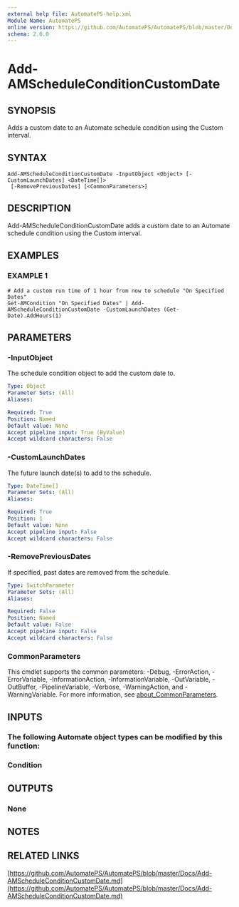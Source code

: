 ```yaml
---
external help file: AutomatePS-help.xml
Module Name: AutomatePS
online version: https://github.com/AutomatePS/AutomatePS/blob/master/Docs/Add-AMScheduleConditionCustomDate.md
schema: 2.0.0
---
```


# Add-AMScheduleConditionCustomDate

## SYNOPSIS
Adds a custom date to an Automate schedule condition using the Custom interval.

## SYNTAX

```
Add-AMScheduleConditionCustomDate -InputObject <Object> [-CustomLaunchDates] <DateTime[]>
 [-RemovePreviousDates] [<CommonParameters>]
```

## DESCRIPTION
Add-AMScheduleConditionCustomDate adds a custom date to an Automate schedule condition using the Custom interval.

## EXAMPLES

### EXAMPLE 1
```
# Add a custom run time of 1 hour from now to schedule "On Specified Dates"
Get-AMCondition "On Specified Dates" | Add-AMScheduleConditionCustomDate -CustomLaunchDates (Get-Date).AddHours(1)
```

## PARAMETERS

### -InputObject
The schedule condition object to add the custom date to.

```yaml
Type: Object
Parameter Sets: (All)
Aliases:

Required: True
Position: Named
Default value: None
Accept pipeline input: True (ByValue)
Accept wildcard characters: False
```

### -CustomLaunchDates
The future launch date(s) to add to the schedule.

```yaml
Type: DateTime[]
Parameter Sets: (All)
Aliases:

Required: True
Position: 1
Default value: None
Accept pipeline input: False
Accept wildcard characters: False
```

### -RemovePreviousDates
If specified, past dates are removed from the schedule.

```yaml
Type: SwitchParameter
Parameter Sets: (All)
Aliases:

Required: False
Position: Named
Default value: False
Accept pipeline input: False
Accept wildcard characters: False
```

### CommonParameters
This cmdlet supports the common parameters: -Debug, -ErrorAction, -ErrorVariable, -InformationAction, -InformationVariable, -OutVariable, -OutBuffer, -PipelineVariable, -Verbose, -WarningAction, and -WarningVariable. For more information, see [about_CommonParameters](http://go.microsoft.com/fwlink/?LinkID=113216).

## INPUTS

### The following Automate object types can be modified by this function:
### Condition
## OUTPUTS

### None
## NOTES

## RELATED LINKS

[https://github.com/AutomatePS/AutomatePS/blob/master/Docs/Add-AMScheduleConditionCustomDate.md](https://github.com/AutomatePS/AutomatePS/blob/master/Docs/Add-AMScheduleConditionCustomDate.md)

